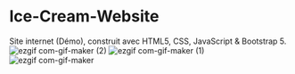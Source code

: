 # Ice-Cream-Website
Site internet (Démo), construit avec HTML5, CSS, JavaScript &amp; Bootstrap 5.
![ezgif com-gif-maker (2)](https://user-images.githubusercontent.com/62548178/125427160-f5ec61aa-ed89-4202-a681-b65059d4a5ef.gif)
![ezgif com-gif-maker (1)](https://user-images.githubusercontent.com/62548178/125427466-366969dd-f081-4fca-aac9-82ff0bd24e09.gif)
![ezgif com-gif-maker](https://user-images.githubusercontent.com/62548178/125427130-86ae9689-535c-40bd-a7b5-ac8636f67c8a.gif)
